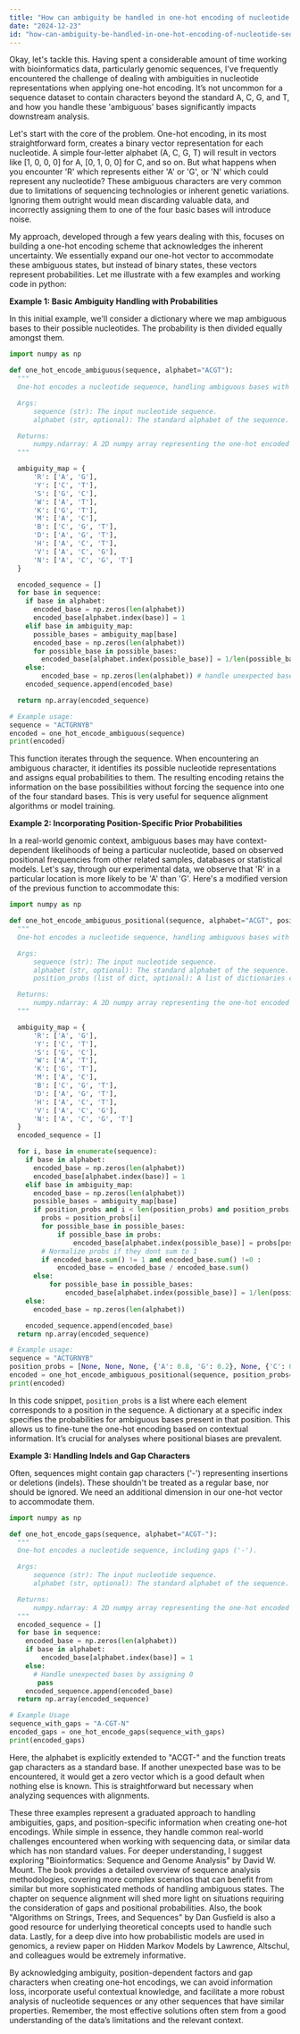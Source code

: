 ```yaml
---
title: "How can ambiguity be handled in one-hot encoding of nucleotide sequences?"
date: "2024-12-23"
id: "how-can-ambiguity-be-handled-in-one-hot-encoding-of-nucleotide-sequences"
---
```


Okay, let's tackle this. Having spent a considerable amount of time working with bioinformatics data, particularly genomic sequences, I've frequently encountered the challenge of dealing with ambiguities in nucleotide representations when applying one-hot encoding. It’s not uncommon for a sequence dataset to contain characters beyond the standard A, C, G, and T, and how you handle these 'ambiguous' bases significantly impacts downstream analysis.

Let's start with the core of the problem. One-hot encoding, in its most straightforward form, creates a binary vector representation for each nucleotide. A simple four-letter alphabet (A, C, G, T) will result in vectors like [1, 0, 0, 0] for A, [0, 1, 0, 0] for C, and so on. But what happens when you encounter 'R' which represents either 'A' or 'G', or 'N' which could represent any nucleotide? These ambiguous characters are very common due to limitations of sequencing technologies or inherent genetic variations. Ignoring them outright would mean discarding valuable data, and incorrectly assigning them to one of the four basic bases will introduce noise.

My approach, developed through a few years dealing with this, focuses on building a one-hot encoding scheme that acknowledges the inherent uncertainty. We essentially expand our one-hot vector to accommodate these ambiguous states, but instead of binary states, these vectors represent probabilities. Let me illustrate with a few examples and working code in python:

**Example 1: Basic Ambiguity Handling with Probabilities**

In this initial example, we'll consider a dictionary where we map ambiguous bases to their possible nucleotides. The probability is then divided equally amongst them.

```python
import numpy as np

def one_hot_encode_ambiguous(sequence, alphabet="ACGT"):
  """
  One-hot encodes a nucleotide sequence, handling ambiguous bases with probabilities.

  Args:
      sequence (str): The input nucleotide sequence.
      alphabet (str, optional): The standard alphabet of the sequence. Defaults to "ACGT".

  Returns:
      numpy.ndarray: A 2D numpy array representing the one-hot encoded sequence.
  """

  ambiguity_map = {
      'R': ['A', 'G'],
      'Y': ['C', 'T'],
      'S': ['G', 'C'],
      'W': ['A', 'T'],
      'K': ['G', 'T'],
      'M': ['A', 'C'],
      'B': ['C', 'G', 'T'],
      'D': ['A', 'G', 'T'],
      'H': ['A', 'C', 'T'],
      'V': ['A', 'C', 'G'],
      'N': ['A', 'C', 'G', 'T']
  }

  encoded_sequence = []
  for base in sequence:
    if base in alphabet:
      encoded_base = np.zeros(len(alphabet))
      encoded_base[alphabet.index(base)] = 1
    elif base in ambiguity_map:
      possible_bases = ambiguity_map[base]
      encoded_base = np.zeros(len(alphabet))
      for possible_base in possible_bases:
        encoded_base[alphabet.index(possible_base)] = 1/len(possible_bases)
    else:
        encoded_base = np.zeros(len(alphabet)) # handle unexpected bases
    encoded_sequence.append(encoded_base)

  return np.array(encoded_sequence)

# Example usage:
sequence = "ACTGRNYB"
encoded = one_hot_encode_ambiguous(sequence)
print(encoded)
```
This function iterates through the sequence. When encountering an ambiguous character, it identifies its possible nucleotide representations and assigns equal probabilities to them. The resulting encoding retains the information on the base possibilities without forcing the sequence into one of the four standard bases. This is very useful for sequence alignment algorithms or model training.

**Example 2: Incorporating Position-Specific Prior Probabilities**

In a real-world genomic context, ambiguous bases may have context-dependent likelihoods of being a particular nucleotide, based on observed positional frequencies from other related samples, databases or statistical models. Let's say, through our experimental data, we observe that 'R' in a particular location is more likely to be 'A' than 'G'. Here's a modified version of the previous function to accommodate this:

```python
import numpy as np

def one_hot_encode_ambiguous_positional(sequence, alphabet="ACGT", position_probs=None):
  """
  One-hot encodes a nucleotide sequence, handling ambiguous bases with position-specific probabilities.

  Args:
      sequence (str): The input nucleotide sequence.
      alphabet (str, optional): The standard alphabet of the sequence. Defaults to "ACGT".
      position_probs (list of dict, optional): A list of dictionaries containing position-specific probabilities for ambiguous bases.

  Returns:
      numpy.ndarray: A 2D numpy array representing the one-hot encoded sequence.
  """

  ambiguity_map = {
      'R': ['A', 'G'],
      'Y': ['C', 'T'],
      'S': ['G', 'C'],
      'W': ['A', 'T'],
      'K': ['G', 'T'],
      'M': ['A', 'C'],
      'B': ['C', 'G', 'T'],
      'D': ['A', 'G', 'T'],
      'H': ['A', 'C', 'T'],
      'V': ['A', 'C', 'G'],
      'N': ['A', 'C', 'G', 'T']
  }
  encoded_sequence = []

  for i, base in enumerate(sequence):
    if base in alphabet:
      encoded_base = np.zeros(len(alphabet))
      encoded_base[alphabet.index(base)] = 1
    elif base in ambiguity_map:
      encoded_base = np.zeros(len(alphabet))
      possible_bases = ambiguity_map[base]
      if position_probs and i < len(position_probs) and position_probs[i]:
        probs = position_probs[i]
        for possible_base in possible_bases:
            if possible_base in probs:
                encoded_base[alphabet.index(possible_base)] = probs[possible_base]
        # Normalize probs if they dont sum to 1
        if encoded_base.sum() != 1 and encoded_base.sum() !=0 :
            encoded_base = encoded_base / encoded_base.sum()
      else:
          for possible_base in possible_bases:
              encoded_base[alphabet.index(possible_base)] = 1/len(possible_bases)
    else:
      encoded_base = np.zeros(len(alphabet))

    encoded_sequence.append(encoded_base)
  return np.array(encoded_sequence)

# Example usage:
sequence = "ACTGRNYB"
position_probs = [None, None, None, {'A': 0.8, 'G': 0.2}, None, {'C': 0.3, 'T': 0.7}, {'C': 0.2, 'G': 0.3, 'T':0.5}]
encoded = one_hot_encode_ambiguous_positional(sequence, position_probs=position_probs)
print(encoded)
```

In this code snippet, `position_probs` is a list where each element corresponds to a position in the sequence. A dictionary at a specific index specifies the probabilities for ambiguous bases present in that position. This allows us to fine-tune the one-hot encoding based on contextual information. It’s crucial for analyses where positional biases are prevalent.

**Example 3: Handling Indels and Gap Characters**

Often, sequences might contain gap characters ('-') representing insertions or deletions (indels). These shouldn't be treated as a regular base, nor should be ignored. We need an additional dimension in our one-hot vector to accommodate them.

```python
import numpy as np

def one_hot_encode_gaps(sequence, alphabet="ACGT-"):
  """
  One-hot encodes a nucleotide sequence, including gaps ('-').

  Args:
      sequence (str): The input nucleotide sequence.
      alphabet (str, optional): The standard alphabet of the sequence. Defaults to "ACGT-".

  Returns:
      numpy.ndarray: A 2D numpy array representing the one-hot encoded sequence.
  """
  encoded_sequence = []
  for base in sequence:
    encoded_base = np.zeros(len(alphabet))
    if base in alphabet:
        encoded_base[alphabet.index(base)] = 1
    else:
      # Handle unexpected bases by assigning 0
       pass
    encoded_sequence.append(encoded_base)
  return np.array(encoded_sequence)

# Example Usage
sequence_with_gaps = "A-CGT-N"
encoded_gaps = one_hot_encode_gaps(sequence_with_gaps)
print(encoded_gaps)
```

Here, the alphabet is explicitly extended to "ACGT-" and the function treats gap characters as a standard base. If another unexpected base was to be encountered, it would get a zero vector which is a good default when nothing else is known. This is straightforward but necessary when analyzing sequences with alignments.

These three examples represent a graduated approach to handling ambiguities, gaps, and position-specific information when creating one-hot encodings. While simple in essence, they handle common real-world challenges encountered when working with sequencing data, or similar data which has non standard values. For deeper understanding, I suggest exploring "Bioinformatics: Sequence and Genome Analysis" by David W. Mount. The book provides a detailed overview of sequence analysis methodologies, covering more complex scenarios that can benefit from similar but more sophisticated methods of handling ambiguous states. The chapter on sequence alignment will shed more light on situations requiring the consideration of gaps and positional probabilities. Also, the book "Algorithms on Strings, Trees, and Sequences" by Dan Gusfield is also a good resource for underlying theoretical concepts used to handle such data. Lastly, for a deep dive into how probabilistic models are used in genomics, a review paper on Hidden Markov Models by Lawrence, Altschul, and colleagues would be extremely informative.

By acknowledging ambiguity, position-dependent factors and gap characters when creating one-hot encodings, we can avoid information loss, incorporate useful contextual knowledge, and facilitate a more robust analysis of nucleotide sequences or any other sequences that have similar properties. Remember, the most effective solutions often stem from a good understanding of the data’s limitations and the relevant context.
